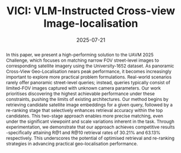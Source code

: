 ---
title: 'VICI: VLM-Instructed Cross-view Image-localisation'
authors:
- admin
- Tavis Shore
- Chen Chen
- Oscar Mendez
- Simon Hadfield
- Safwan Wshah
date: '2025-07-21'
publishDate: '2025-07-13T21:41:03.437790Z'
publication_types:
- article-journal
publication: 'ACMMM 2025 Workshop UAVs in Multimedia'

abstract: In this paper, we present a high-performing solution to the UAVM 2025 Challenge, which focuses on matching narrow FOV street-level images to corresponding satellite imagery using the University-1652 dataset. As panoramic Cross-View Geo-Localisation nears peak performance, it becomes increasingly important to explore more practical problem formulations. Real-world scenarios rarely offer panoramic street-level queries; instead, queries typically consist of limited-FOV images captured with unknown camera parameters. Our work prioritises discovering the highest achievable performance under these constraints, pushing the limits of existing architectures. Our method begins by retrieving candidate satellite image embeddings for a given query, followed by a re-ranking stage that selectively enhances retrieval accuracy within the top candidates. This two-stage approach enables more precise matching, even under the significant viewpoint and scale variations inherent in the task. Through experimentation, we demonstrate that our approach achieves competitive results -specifically attaining R@1 and R@10 retrieval rates of 30.21% and 63.13% respectively. This underscores the potential of optimised retrieval and re-ranking strategies in advancing practical geo-localisation performance.
tags:
- Cross-View Image Geo-localization
- Large Vision-Language Model
links:
- name: URL
  url: https://arxiv.org/pdf/2507.04107

url_pdf: 'https://arxiv.org/pdf/2507.04107'
url_code: 'https://github.com/tavisshore/VICI'
url_dataset: ''
url_poster: ''
url_project: ''
url_slides: ''
url_source: ''
url_video: ''
---
